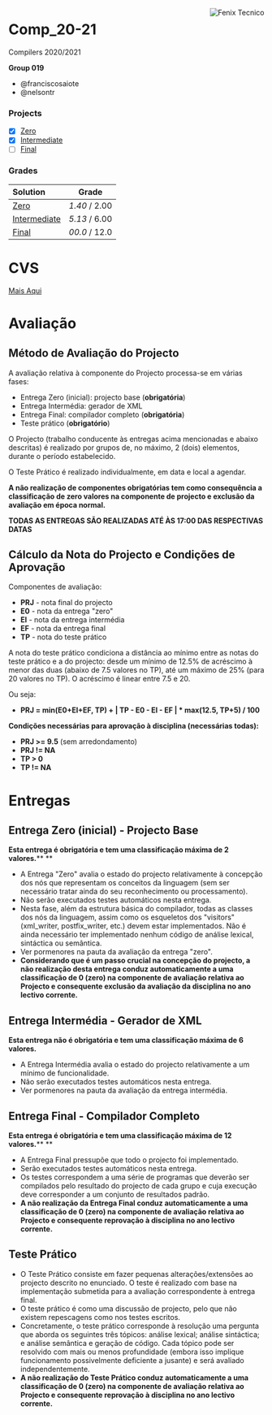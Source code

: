 <a href="http://fenix.tecnico.ulisboa.pt"><img align="right" src="https://fenix.tecnico.ulisboa.pt/api/bennu-portal/configuration/logo" alt="Fenix Tecnico"></a>

# Comp_20-21

Compilers 2020/2021

**Group 019**

- @franciscosaiote
- @nelsontr

### Projects
- [x] [Zero](https://github.com/nelsontr/Comp_20-21/tree/project_zero)
- [x] [Intermediate](https://github.com/nelsontr/Comp_20-21/tree/project_intermediate)
- [ ] [Final]()

### Grades
| Solution          | Grade 				|
| :-----------------| :-------------------: |
| [Zero](https://github.com/nelsontr/Comp_20-21/tree/project_zero)			| *1.40* / 2.00           |
| [Intermediate](https://github.com/nelsontr/Comp_20-21/tree/project_intermediate)	| *5.13* / 6.00           |
| [Final]()         | *00.0* / 12.0           |


# CVS

[Mais Aqui](CVS.md)


# Avaliação

## Método de Avaliação do Projecto

A avaliação relativa à componente do Projecto processa-se em várias fases:

- Entrega Zero (inicial): projecto base (**obrigatória**)
- Entrega Intermédia: gerador de XML
- Entrega Final: compilador completo (**obrigatória**)
- Teste prático (**obrigatório**)

O Projecto (trabalho conducente às entregas acima mencionadas e abaixo  descritas) é realizado por grupos de, no máximo, 2 (dois) elementos,  durante o período estabelecido.

O Teste Prático é realizado individualmente, em data e local a agendar.

**A não realização de componentes obrigatórias tem como consequência a  classificação de zero valores na componente de projecto e exclusão da  avaliação em época normal.**

**TODAS AS ENTREGAS SÃO REALIZADAS ATÉ ÀS 17:00 DAS RESPECTIVAS DATAS**

## Cálculo da Nota do Projecto e Condições de Aprovação

Componentes de avaliação:

- **PRJ** - nota final do projecto
- **E0** - nota da entrega "zero"
- **EI** - nota da entrega intermédia
- **EF** - nota da entrega final
- **TP** - nota do teste prático

A nota do teste prático condiciona a distância ao mínimo entre as notas  do teste prático e a do projecto: desde um mínimo de 12.5% de acréscimo à menor das duas (abaixo de 7.5 valores no TP), até um máximo de 25%  (para 20 valores no TP). O acréscimo é linear entre 7.5 e 20. 

Ou seja:

- **PRJ = min(E0+EI+EF, TP) + | TP - E0 - EI - EF | \* max(12.5, TP+5) / 100**

**Condições necessárias para aprovação à disciplina (necessárias todas):**

- **PRJ >= 9.5** (sem arredondamento)
- **PRJ != NA**
- **TP > 0**
- **TP != NA**

# Entregas

## Entrega Zero (inicial) - Projecto Base

**Esta entrega é obrigatória e tem uma classificação máxima de 2 valores.****
**

- A Entrega "Zero" avalia o estado do projecto relativamente à concepção  dos nós que representam os conceitos da linguagem (sem ser necessário  tratar ainda do seu reconhecimento ou processamento).
- Não serão executados testes automáticos nesta entrega.
- Nesta fase, além da estrutura básica do compilador, todas as classes dos nós  da linguagem, assim como os esqueletos dos "visitors" (xml_writer,  postfix_writer, etc.) devem estar implementados. Não é ainda necessário  ter implementado nenhum código de análise lexical, sintáctica ou  semântica.
- Ver pormenores na pauta da avaliação da entrega "zero".
- **Considerando que é um passo crucial na concepção do projecto, a não realização desta entrega conduz automaticamente a uma classificação de 0 (zero) na  componente de avaliação relativa ao Projecto e consequente exclusão da  avaliação da disciplina no ano lectivo corrente.**

## Entrega Intermédia - Gerador de XML

**Esta entrega não é obrigatória e tem uma classificação máxima de 6 valores.**

- A Entrega Intermédia avalia o estado do projecto relativamente a um mínimo de funcionalidade.
- Não serão executados testes automáticos nesta entrega.
- Ver pormenores na pauta da avaliação da entrega intermédia.

## Entrega Final - Compilador Completo

**Esta entrega é obrigatória e tem uma classificação máxima de 12 valores.****
**

- A Entrega Final pressupõe que todo o projecto foi implementado.
- Serão executados testes automáticos nesta entrega.
- Os testes correspondem a uma série de programas que deverão ser compilados pelo resultado do projecto de cada grupo e cuja execução deve  corresponder a um conjunto de resultados padrão.
- **A não  realização da Entrega Final conduz automaticamente a uma classificação  de 0 (zero) na componente de avaliação relativa ao Projecto e  consequente reprovação à disciplina no ano lectivo corrente.**

## Teste Prático

- O Teste Prático consiste em fazer pequenas alterações/extensões ao  projecto descrito no enunciado. O teste é realizado com base na  implementação submetida para a avaliação correspondente à entrega final.
- O teste prático é como uma discussão de projecto, pelo que não existem repescagens como nos testes escritos. 
- Concretamente, o teste prático corresponde à resolução uma pergunta que aborda os  seguintes três tópicos: análise lexical; análise sintáctica; e análise  semântica e geração de código. Cada tópico pode ser resolvido com mais  ou menos profundidade (embora isso implique funcionamento possivelmente  deficiente a jusante) e será avaliado independentemente.
- **A não realização do Teste Prático conduz automaticamente a uma  classificação de 0 (zero) na componente de avaliação relativa ao  Projecto e consequente reprovação à disciplina no ano lectivo corrente.**
